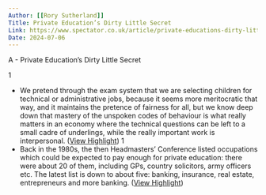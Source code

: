 ```yaml
---
Author: [[Rory Sutherland]]
Title: Private Education’s Dirty Little Secret
Link: https://www.spectator.co.uk/article/private-educations-dirty-little-secret/
Date: 2024-07-06
---
```

A - Private Education’s Dirty Little Secret

1
- We pretend through the exam system that we are selecting children for technical or administrative jobs, because it seems more meritocratic that way, and it maintains the pretence of fairness for all, but we know deep down that mastery of the unspoken codes of behaviour is what really matters in an economy where the technical questions can be left to a small cadre of underlings, while the really important work is interpersonal. ([View Highlight](https://read.readwise.io/read/01gvx12v88qcbgsfe1adjhhtaw))
1
- Back in the 1980s, the then Headmasters’ Conference listed occupations which could be expected to pay enough for private education: there were about 20 of them, including GPs, country solicitors, army officers etc. The latest list is down to about five: banking, insurance, real estate, entrepreneurs and more banking. ([View Highlight](https://read.readwise.io/read/01gvx15a2zv8p9m2zkqd4q10cq))
